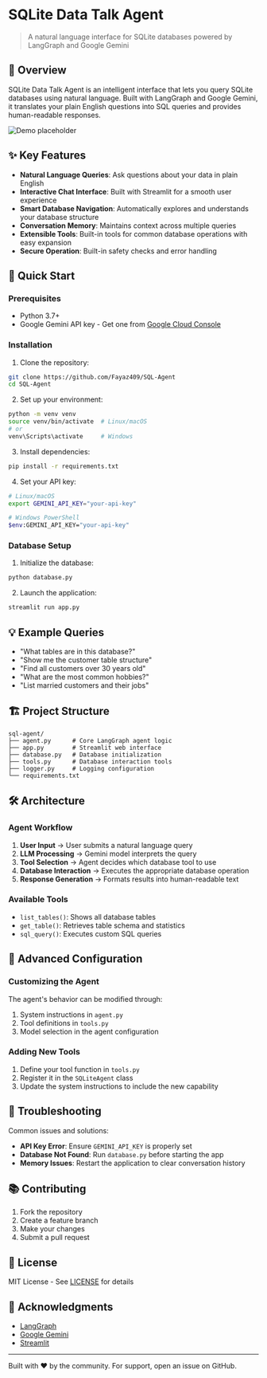 ﻿# SQLite Data Talk Agent

> A natural language interface for SQLite databases powered by LangGraph and Google Gemini

## 🌟 Overview

SQLite Data Talk Agent is an intelligent interface that lets you query SQLite databases using natural language. Built with LangGraph and Google Gemini, it translates your plain English questions into SQL queries and provides human-readable responses.

![Demo placeholder](https://via.placeholder.com/800x400?text=Demo+Screenshot)

## ✨ Key Features

- **Natural Language Queries**: Ask questions about your data in plain English
- **Interactive Chat Interface**: Built with Streamlit for a smooth user experience
- **Smart Database Navigation**: Automatically explores and understands your database structure
- **Conversation Memory**: Maintains context across multiple queries
- **Extensible Tools**: Built-in tools for common database operations with easy expansion
- **Secure Operation**: Built-in safety checks and error handling

## 🚀 Quick Start

### Prerequisites

- Python 3.7+
- Google Gemini API key - Get one from [Google Cloud Console](https://console.cloud.google.com)

### Installation

1. Clone the repository:
```bash
git clone https://github.com/Fayaz409/SQL-Agent
cd SQL-Agent
```

2. Set up your environment:
```bash
python -m venv venv
source venv/bin/activate  # Linux/macOS
# or
venv\Scripts\activate     # Windows
```

3. Install dependencies:
```bash
pip install -r requirements.txt
```

4. Set your API key:
```bash
# Linux/macOS
export GEMINI_API_KEY="your-api-key"

# Windows PowerShell
$env:GEMINI_API_KEY="your-api-key"
```

### Database Setup

1. Initialize the database:
```bash
python database.py
```

2. Launch the application:
```bash
streamlit run app.py
```

## 💡 Example Queries

- "What tables are in this database?"
- "Show me the customer table structure"
- "Find all customers over 30 years old"
- "What are the most common hobbies?"
- "List married customers and their jobs"

## 🏗 Project Structure

```
sql-agent/
├── agent.py      # Core LangGraph agent logic
├── app.py        # Streamlit web interface
├── database.py   # Database initialization
├── tools.py      # Database interaction tools
├── logger.py     # Logging configuration
└── requirements.txt
```

## 🛠 Architecture

### Agent Workflow

1. **User Input** → User submits a natural language query
2. **LLM Processing** → Gemini model interprets the query
3. **Tool Selection** → Agent decides which database tool to use
4. **Database Interaction** → Executes the appropriate database operation
5. **Response Generation** → Formats results into human-readable text

### Available Tools

- `list_tables()`: Shows all database tables
- `get_table()`: Retrieves table schema and statistics
- `sql_query()`: Executes custom SQL queries

## 🔧 Advanced Configuration

### Customizing the Agent

The agent's behavior can be modified through:

1. System instructions in `agent.py`
2. Tool definitions in `tools.py`
3. Model selection in the agent configuration

### Adding New Tools

1. Define your tool function in `tools.py`
2. Register it in the `SQLiteAgent` class
3. Update the system instructions to include the new capability

## 🚧 Troubleshooting

Common issues and solutions:

- **API Key Error**: Ensure `GEMINI_API_KEY` is properly set
- **Database Not Found**: Run `database.py` before starting the app
- **Memory Issues**: Restart the application to clear conversation history

## 📚 Contributing

1. Fork the repository
2. Create a feature branch
3. Make your changes
4. Submit a pull request

## 📄 License

MIT License - See [LICENSE](LICENSE) for details

## 🙏 Acknowledgments

- [LangGraph](https://github.com/langchain-ai/langgraph)
- [Google Gemini](https://cloud.google.com/vertex-ai/docs/generative-ai/model-reference/gemini)
- [Streamlit](https://streamlit.io)

---

Built with ❤️ by the community. For support, open an issue on GitHub.

